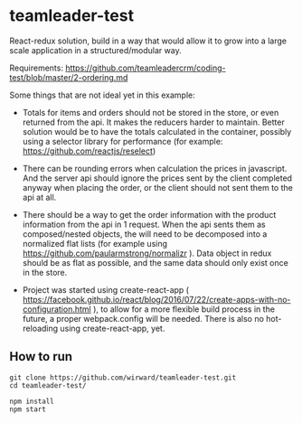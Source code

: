 # teamleader-test

React-redux solution, build in a way that would allow it to grow into a large scale application in a structured/modular way.

Requirements: https://github.com/teamleadercrm/coding-test/blob/master/2-ordering.md 

Some things that are not ideal yet in this example:

- Totals for items and orders should not be stored in the store, or even returned from the api. It makes the reducers harder to maintain. Better solution would be to have the totals calculated in the container, possibly using a selector library for performance (for example: https://github.com/reactjs/reselect) 

- There can be rounding errors when calculation the prices in javascript. And the server api should ignore the prices sent by the client completed anyway when placing the order, or the client should not sent them to the api at all.

- There should be a way to get the order information with the product information from the api in 1 request. 
When the api sents them as composed/nested objects, the will need to be decomposed into a normalized flat lists (for example using https://github.com/paularmstrong/normalizr ).
Data object in redux should be as flat as possible, and the same data should only exist once in the store.

- Project was started using create-react-app ( https://facebook.github.io/react/blog/2016/07/22/create-apps-with-no-configuration.html ), to allow for a more flexible build process in the future, a proper webpack.config will be needed. There is also no hot-reloading using create-react-app, yet.


## How to run

    git clone https://github.com/wirward/teamleader-test.git
    cd teamleader-test/
    
    npm install
    npm start
    
    
    
  
